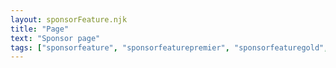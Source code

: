 ```yaml
---
layout: sponsorFeature.njk
title: "Page"
text: "Sponsor page"
tags: ["sponsorfeature", "sponsorfeaturepremier", "sponsorfeaturegold", "sponsorfeaturesilver"]
---
```

